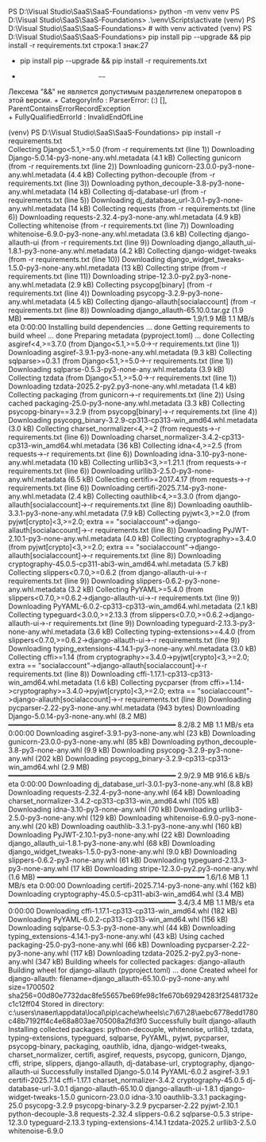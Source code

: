 PS D:\Visual Studio\SaaS\SaaS-Foundations> python -m venv venv
PS D:\Visual Studio\SaaS\SaaS-Foundations> .\venv\Scripts\activate
(venv) PS D:\Visual Studio\SaaS\SaaS-Foundations> # with venv activated
(venv) PS D:\Visual Studio\SaaS\SaaS-Foundations> pip install pip --upgrade && pip install -r requirements.txt
строка:1 знак:27
+ pip install pip --upgrade && pip install -r requirements.txt
+                           ~~
Лексема "&&" не является допустимым разделителем операторов в этой версии.
    + CategoryInfo          : ParserError: (:) [], ParentContainsErrorRecordException       
    + FullyQualifiedErrorId : InvalidEndOfLine

(venv) PS D:\Visual Studio\SaaS\SaaS-Foundations>  pip install -r requirements.txt          
Collecting Django<5.1,>=5.0 (from -r requirements.txt (line 1))
  Downloading Django-5.0.14-py3-none-any.whl.metadata (4.1 kB)
Collecting gunicorn (from -r requirements.txt (line 2))
  Downloading gunicorn-23.0.0-py3-none-any.whl.metadata (4.4 kB)
Collecting python-decouple (from -r requirements.txt (line 3))
  Downloading python_decouple-3.8-py3-none-any.whl.metadata (14 kB)
Collecting dj-database-url (from -r requirements.txt (line 5))
  Downloading dj_database_url-3.0.1-py3-none-any.whl.metadata (14 kB)
Collecting requests (from -r requirements.txt (line 6))
  Downloading requests-2.32.4-py3-none-any.whl.metadata (4.9 kB)
Collecting whitenoise (from -r requirements.txt (line 7))
  Downloading whitenoise-6.9.0-py3-none-any.whl.metadata (3.6 kB)
Collecting django-allauth-ui (from -r requirements.txt (line 9))
  Downloading django_allauth_ui-1.8.1-py3-none-any.whl.metadata (4.2 kB)
Collecting django-widget-tweaks (from -r requirements.txt (line 10))
  Downloading django_widget_tweaks-1.5.0-py3-none-any.whl.metadata (13 kB)
Collecting stripe (from -r requirements.txt (line 11))
  Downloading stripe-12.3.0-py2.py3-none-any.whl.metadata (2.9 kB)
Collecting psycopg[binary] (from -r requirements.txt (line 4))
  Downloading psycopg-3.2.9-py3-none-any.whl.metadata (4.5 kB)
Collecting django-allauth[socialaccount] (from -r requirements.txt (line 8))
  Downloading django_allauth-65.10.0.tar.gz (1.9 MB)
     ━━━━━━━━━━━━━━━━━━━━━━━━━━━━━━━━━━━━━━━━ 1.9/1.9 MB 1.1 MB/s eta 0:00:00
  Installing build dependencies ... done
  Getting requirements to build wheel ... done
  Preparing metadata (pyproject.toml) ... done
Collecting asgiref<4,>=3.7.0 (from Django<5.1,>=5.0->-r requirements.txt (line 1))
  Downloading asgiref-3.9.1-py3-none-any.whl.metadata (9.3 kB)
Collecting sqlparse>=0.3.1 (from Django<5.1,>=5.0->-r requirements.txt (line 1))
  Downloading sqlparse-0.5.3-py3-none-any.whl.metadata (3.9 kB)
Collecting tzdata (from Django<5.1,>=5.0->-r requirements.txt (line 1))
  Downloading tzdata-2025.2-py2.py3-none-any.whl.metadata (1.4 kB)
Collecting packaging (from gunicorn->-r requirements.txt (line 2))
  Using cached packaging-25.0-py3-none-any.whl.metadata (3.3 kB)
Collecting psycopg-binary==3.2.9 (from psycopg[binary]->-r requirements.txt (line 4))
  Downloading psycopg_binary-3.2.9-cp313-cp313-win_amd64.whl.metadata (3.0 kB)
Collecting charset_normalizer<4,>=2 (from requests->-r requirements.txt (line 6))
  Downloading charset_normalizer-3.4.2-cp313-cp313-win_amd64.whl.metadata (36 kB)
Collecting idna<4,>=2.5 (from requests->-r requirements.txt (line 6))
  Downloading idna-3.10-py3-none-any.whl.metadata (10 kB)
Collecting urllib3<3,>=1.21.1 (from requests->-r requirements.txt (line 6))
  Downloading urllib3-2.5.0-py3-none-any.whl.metadata (6.5 kB)
Collecting certifi>=2017.4.17 (from requests->-r requirements.txt (line 6))
  Downloading certifi-2025.7.14-py3-none-any.whl.metadata (2.4 kB)
Collecting oauthlib<4,>=3.3.0 (from django-allauth[socialaccount]->-r requirements.txt (line 8))
  Downloading oauthlib-3.3.1-py3-none-any.whl.metadata (7.9 kB)
Collecting pyjwt<3,>=2.0 (from pyjwt[crypto]<3,>=2.0; extra == "socialaccount"->django-allauth[socialaccount]->-r requirements.txt (line 8))
  Downloading PyJWT-2.10.1-py3-none-any.whl.metadata (4.0 kB)
Collecting cryptography>=3.4.0 (from pyjwt[crypto]<3,>=2.0; extra == "socialaccount"->django-allauth[socialaccount]->-r requirements.txt (line 8))
  Downloading cryptography-45.0.5-cp311-abi3-win_amd64.whl.metadata (5.7 kB)
Collecting slippers<0.7.0,>=0.6.2 (from django-allauth-ui->-r requirements.txt (line 9))
  Downloading slippers-0.6.2-py3-none-any.whl.metadata (3.2 kB)
Collecting PyYAML>=5.4.0 (from slippers<0.7.0,>=0.6.2->django-allauth-ui->-r requirements.txt (line 9))
  Downloading PyYAML-6.0.2-cp313-cp313-win_amd64.whl.metadata (2.1 kB)
Collecting typeguard<3.0.0,>=2.13.3 (from slippers<0.7.0,>=0.6.2->django-allauth-ui->-r requirements.txt (line 9))
  Downloading typeguard-2.13.3-py3-none-any.whl.metadata (3.6 kB)
Collecting typing-extensions>=4.4.0 (from slippers<0.7.0,>=0.6.2->django-allauth-ui->-r requirements.txt (line 9))
  Downloading typing_extensions-4.14.1-py3-none-any.whl.metadata (3.0 kB)
Collecting cffi>=1.14 (from cryptography>=3.4.0->pyjwt[crypto]<3,>=2.0; extra == "socialaccount"->django-allauth[socialaccount]->-r requirements.txt (line 8))
  Downloading cffi-1.17.1-cp313-cp313-win_amd64.whl.metadata (1.6 kB)
Collecting pycparser (from cffi>=1.14->cryptography>=3.4.0->pyjwt[crypto]<3,>=2.0; extra == "socialaccount"->django-allauth[socialaccount]->-r requirements.txt (line 8))
  Downloading pycparser-2.22-py3-none-any.whl.metadata (943 bytes)
Downloading Django-5.0.14-py3-none-any.whl (8.2 MB)
   ━━━━━━━━━━━━━━━━━━━━━━━━━━━━━━━━━━━━━━━━ 8.2/8.2 MB 1.1 MB/s eta 0:00:00
Downloading asgiref-3.9.1-py3-none-any.whl (23 kB)
Downloading gunicorn-23.0.0-py3-none-any.whl (85 kB)
Downloading python_decouple-3.8-py3-none-any.whl (9.9 kB)
Downloading psycopg-3.2.9-py3-none-any.whl (202 kB)
Downloading psycopg_binary-3.2.9-cp313-cp313-win_amd64.whl (2.9 MB)
   ━━━━━━━━━━━━━━━━━━━━━━━━━━━━━━━━━━━━━━━━ 2.9/2.9 MB 916.6 kB/s eta 0:00:00
Downloading dj_database_url-3.0.1-py3-none-any.whl (8.8 kB)
Downloading requests-2.32.4-py3-none-any.whl (64 kB)
Downloading charset_normalizer-3.4.2-cp313-cp313-win_amd64.whl (105 kB)
Downloading idna-3.10-py3-none-any.whl (70 kB)
Downloading urllib3-2.5.0-py3-none-any.whl (129 kB)
Downloading whitenoise-6.9.0-py3-none-any.whl (20 kB)
Downloading oauthlib-3.3.1-py3-none-any.whl (160 kB)
Downloading PyJWT-2.10.1-py3-none-any.whl (22 kB)
Downloading django_allauth_ui-1.8.1-py3-none-any.whl (68 kB)
Downloading django_widget_tweaks-1.5.0-py3-none-any.whl (9.0 kB)
Downloading slippers-0.6.2-py3-none-any.whl (61 kB)
Downloading typeguard-2.13.3-py3-none-any.whl (17 kB)
Downloading stripe-12.3.0-py2.py3-none-any.whl (1.6 MB)
   ━━━━━━━━━━━━━━━━━━━━━━━━━━━━━━━━━━━━━━━━ 1.6/1.6 MB 1.1 MB/s eta 0:00:00
Downloading certifi-2025.7.14-py3-none-any.whl (162 kB)
Downloading cryptography-45.0.5-cp311-abi3-win_amd64.whl (3.4 MB)
   ━━━━━━━━━━━━━━━━━━━━━━━━━━━━━━━━━━━━━━━━ 3.4/3.4 MB 1.1 MB/s eta 0:00:00
Downloading cffi-1.17.1-cp313-cp313-win_amd64.whl (182 kB)
Downloading PyYAML-6.0.2-cp313-cp313-win_amd64.whl (156 kB)
Downloading sqlparse-0.5.3-py3-none-any.whl (44 kB)
Downloading typing_extensions-4.14.1-py3-none-any.whl (43 kB)
Using cached packaging-25.0-py3-none-any.whl (66 kB)
Downloading pycparser-2.22-py3-none-any.whl (117 kB)
Downloading tzdata-2025.2-py2.py3-none-any.whl (347 kB)
Building wheels for collected packages: django-allauth
  Building wheel for django-allauth (pyproject.toml) ... done
  Created wheel for django-allauth: filename=django_allauth-65.10.0-py3-none-any.whl size=1700502 sha256=00d80e7732dac8fe55657be69fe98c1fe670b69294283f25481732ec1c12ff04
  Stored in directory: c:\users\павел\appdata\local\pip\cache\wheels\c7\67\28\aebc6778edd1780c48b7192ff4c4e68a803ae705008a2fd3f0
Successfully built django-allauth
Installing collected packages: python-decouple, whitenoise, urllib3, tzdata, typing-extensions, typeguard, sqlparse, PyYAML, pyjwt, pycparser, psycopg-binary, packaging, oauthlib, idna, django-widget-tweaks, charset_normalizer, certifi, asgiref, requests, psycopg, gunicorn, Django, cffi, stripe, slippers, django-allauth, dj-database-url, cryptography, django-allauth-ui
Successfully installed Django-5.0.14 PyYAML-6.0.2 asgiref-3.9.1 certifi-2025.7.14 cffi-1.17.1 charset_normalizer-3.4.2 cryptography-45.0.5 dj-database-url-3.0.1 django-allauth-65.10.0 django-allauth-ui-1.8.1 django-widget-tweaks-1.5.0 gunicorn-23.0.0 idna-3.10 oauthlib-3.3.1 packaging-25.0 psycopg-3.2.9 psycopg-binary-3.2.9 pycparser-2.22 pyjwt-2.10.1 python-decouple-3.8 requests-2.32.4 slippers-0.6.2 sqlparse-0.5.3 stripe-12.3.0 typeguard-2.13.3 typing-extensions-4.14.1 tzdata-2025.2 urllib3-2.5.0 whitenoise-6.9.0